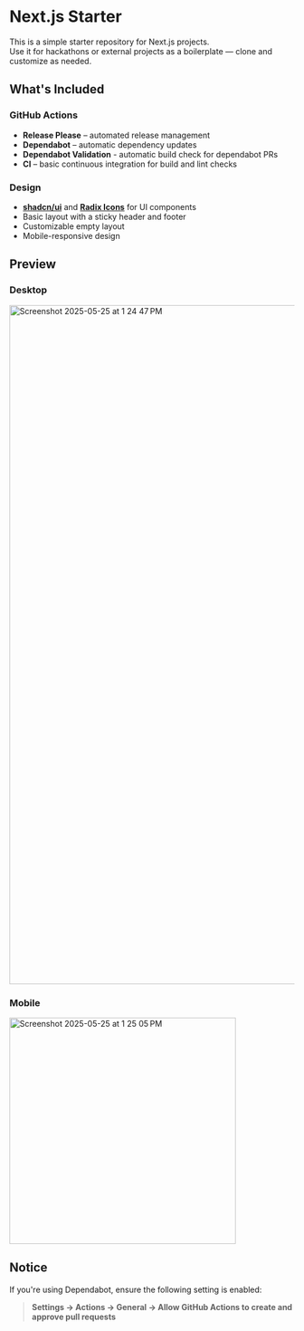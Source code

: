 # Next.js Starter

This is a simple starter repository for Next.js projects.  
Use it for hackathons or external projects as a boilerplate — clone and customize as needed.

## What's Included

### GitHub Actions

- **Release Please** – automated release management
- **Dependabot** – automatic dependency updates
- **Dependabot Validation** - automatic build check for dependabot PRs
- **CI** – basic continuous integration for build and lint checks

### Design

- [**shadcn/ui**](https://ui.shadcn.com) and [**Radix Icons**](https://www.radix-ui.com/icons) for UI components
- Basic layout with a sticky header and footer
- Customizable empty layout
- Mobile-responsive design

## Preview

<!-- markdownlint-disable MD033 -->

### Desktop

<img width="1200" alt="Screenshot 2025-05-25 at 1 24 47 PM" src="https://github.com/user-attachments/assets/a4d0a16a-3e4c-4b96-8e57-0321d197efa6" />

### Mobile

<img width="400" alt="Screenshot 2025-05-25 at 1 25 05 PM" src="https://github.com/user-attachments/assets/390257dd-b65d-4320-8abc-728c24b0de1e" />

## Notice

If you're using Dependabot, ensure the following setting is enabled:

> **Settings → Actions → General → Allow GitHub Actions to create and approve pull requests**
